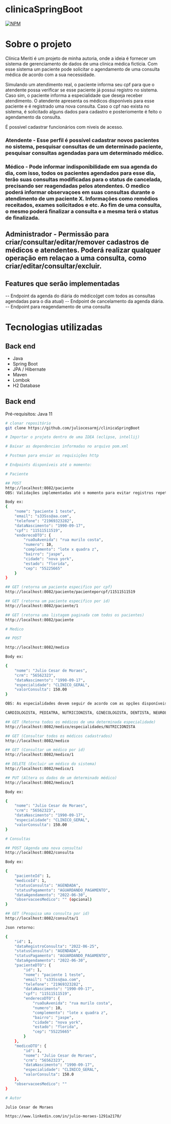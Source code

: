 # clinicaSpringBoot

[![NPM](https://img.shields.io/npm/l/react)](https://github.com/juliocesarmj/clinicaSpringBoot/blob/master/LICENCE) 

# Sobre o projeto

Clínica Meriti é um projeto de minha autoria, onde a ideia é fornecer um sistema de gerenciamento de dados de uma clinica médica fictícia.
Com esse sistema um paciente pode solicitar o agendamento de uma consulta médica de acordo com a sua necessidade.

Simulando um atendimento real, o paciente informa seu cpf para que o atendente possa verificar se esse paciente já possui registro no sistema.
Caso sim, o paciente informa a especialidade que deseja receber atendimento. O atendente apresenta os médicos disponíveis para esse paciente e é registrado uma nova consulta.
Caso o cpf nao exista no sistema, é solicitado alguns dados para cadastro e posteriomente é feito o agendamento da consulta.

É possível cadastrar funcionários com niveis de acesso.

### Atendente - Esse perfil é possível cadastrar novos pacientes no sistema, pesquisar consultas de um determinado paciente, pesquisar consultas agendadas para um determinado médico.
### Médico - Pode informar indisponibilidade em sua agenda do dia, com isso, todos os pacientes agendados para esse dia, terão suas consultas modificadas para o status de cancelada, precisando ser reagendadas pelos atendentes. O medico poderá informar observaçoes em suas consultas durante o atendimento de um paciente X. Informações como remédios receitados, exames solicitados e etc. Ao fim de uma consulta, o mesmo poderá finalizar a consulta e a mesma terá o status de finalizada.
## Administrador - Permissão para criar/consultar/editar/remover cadastros de médicos e atendentes. Poderá realizar qualquer operação em relaçao a uma consulta, como criar/editar/consultar/excluir.

## Features que serão implementadas

-- Endpoint da agenda do diária do médico(get com todos as consultas agendadas para o dia atual)
-- Endpoint de cancelamento da agenda diária.
-- Endpoint para reagendamento de uma consulta

# Tecnologias utilizadas
## Back end
- Java
- Spring Boot
- JPA / Hibernate
- Maven
- Lombok
- H2 Database

## Back end
Pré-requisitos: Java 11

```bash
# clonar repositório
git clone https://github.com/juliocesarmj/clinicaSpringBoot

# Importar o projeto dentro de uma IDEA (eclipse, intellij)

# Baixar as dependencias informadas no arquivo pom.xml

# Postman para enviar as requisições http

# Endpoints disponíveis até o momento:

# Paciente

## POST
http://localhost:8082/paciente
OBS: Validações implementadas até o momento para evitar registros repetidos(cpf, telefone e email)

Body ex: 
{
    "nome": "paciente 1 teste",
    "email": "s33Sss@aa.com",
    "telefone": "21969323282",
    "dataNascimento": "1990-09-17",
    "cpf": "11511511519",
    "enderecoDTO": {
        "ruaOuAvenida": "rua murilo costa",
        "numero": 10,
        "complemento": "lote x quadra z",
        "bairro": "jaspe",
        "cidade": "nova york",
        "estado": "florida",
        "cep": "55225665"
    }
}

## GET (retorna um paciente especifico por cpf)
http://localhost:8082/paciente/pacienteporcpf/11511511519

## GET (retorna um paciente especifico por id)
http://localhost:8082/paciente/1

## GET (retorna uma listagem paginada com todos os pacientes)
http://localhost:8082/paciente

# Medico

## POST 

http://localhost:8082/medico

Body ex:

{
    "nome": "Julio Cesar de Moraes",
    "crm": "56562323",
    "dataNascimento": "1990-09-17",
    "especialidade": "CLINICO_GERAL",
    "valorConsulta": 150.00
}

OBS: As especialidades devem seguir de acordo com as opções disponíveis, caso contrário uma exceção bad request será lançada.

CARDIOLOGISTA, PEDIATRA, NUTRICIONISTA, GINECOLOGISTA, DENTISTA, NEUROLOGISTA, CLINICO_GERAL, PSICOLOGO;

## GET (Retorna todos os médicos de uma determinada especialidade)
http://localhost:8082/medico/especialidades/NUTRICIONISTA

## GET (Consultar todos os médicos cadastrados)
http://localhost:8082/medico

## GET (Consultar um médico por id)
http://localhost:8082/medico/1

## DELETE (Excluir um médico do sistema)
http://localhost:8082/medico/1

## PUT (Altera os dados de um determinado médico)
http://localhost:8082/medico/1

Body ex:

{
    "nome": "Julio Cesar de Moraes",
    "crm": "56562323",
    "dataNascimento": "1990-09-17",
    "especialidade": "CLINICO_GERAL",
    "valorConsulta": 150.00
}

# Consultas

## POST (Agenda uma nova consulta)
http://localhost:8082/consulta

Body ex: 

{
    "pacienteId": 1,
    "medicoId": 1,
    "statusConsulta": "AGENDADA",
    "statusPagamento": "AGUARDANDO_PAGAMENTO",
    "dataAgendamento": "2022-06-30",
    "observacoesMedico": "" (opcional)
}

## GET (Pesquisa uma consulta por id)
http://localhost:8082/consulta/1

Json retorno:

{
    "id": 1,
    "dataRegistroConsulta": "2022-06-25",
    "statusConsulta": "AGENDADA",
    "statusPagamento": "AGUARDANDO_PAGAMENTO",
    "dataAgendamento": "2022-06-30",
    "pacienteDTO": {
        "id": 1,
        "nome": "paciente 1 teste",
        "email": "s33Sss@aa.com",
        "telefone": "21969323282",
        "dataNascimento": "1990-09-17",
        "cpf": "11511511519",
        "enderecoDTO": {
            "ruaOuAvenida": "rua murilo costa",
            "numero": 10,
            "complemento": "lote x quadra z",
            "bairro": "jaspe",
            "cidade": "nova york",
            "estado": "florida",
            "cep": "55225665"
        }
    },
    "medicoDTO": {
        "id": 1,
        "nome": "Julio Cesar de Moraes",
        "crm": "56562323",
        "dataNascimento": "1990-09-17",
        "especialidade": "CLINICO_GERAL",
        "valorConsulta": 150.0
    },
    "observacoesMedico": ""
}

# Autor

Julio Cesar de Moraes 

https://www.linkedin.com/in/julio-moraes-1291a2170/
